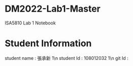 # DM2022-Lab1-Master
ISA5810 Lab 1 Notebook
# Student Information
student name : 張承新 1\n
student Id : 108012032 1\n
git Id :
